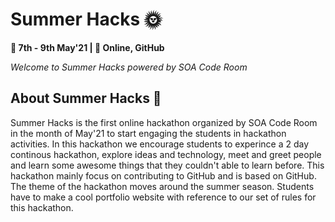 # Summer Hacks 🌞
**📅 7th - 9th May'21 | 📍 Online, GitHub**

*Welcome to Summer Hacks powered by SOA Code Room*

## About Summer Hacks 🌻
Summer Hacks is the first online hackathon organized by SOA Code Room in the month of May'21 to start engaging the students in hackathon activities.
In this hackathon we encourage students to experince a 2 day continous hackathon, explore ideas and technology, meet and greet people and learn some awesome things that they couldn't able to learn before. This hackathon mainly focus on contributing to GitHub and is based on GitHub.
The theme of the hackathon moves around the summer season. Students have to make a cool portfolio website with reference to our set of rules for this hackathon. 
